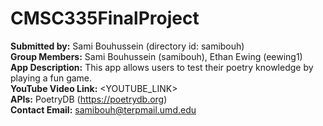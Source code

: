# CMSC335FinalProject
**Submitted by:** Sami Bouhussein (directory id: samibouh)<br>
**Group Members:** Sami Bouhussein (samibouh), Ethan Ewing (eewing1)<br>
**App Description:** This app allows users to test their poetry knowledge by playing a fun game.<br>
**YouTube Video Link:** <YOUTUBE_LINK><br>
**APIs:** PoetryDB (https://poetrydb.org)<br>
**Contact Email:** samibouh@terpmail.umd.edu
